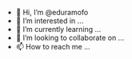 - 👋 Hi, I’m @eduramofo
- 👀 I’m interested in ...
- 🌱 I’m currently learning ...
- 💞️ I’m looking to collaborate on ...
- 📫 How to reach me ...

<!---
eduramofo/eduramofo is a ✨ special ✨ repository because its `README.md` (this file) appears on your GitHub profile.
You can click the Preview link to take a look at your changes.
--->

